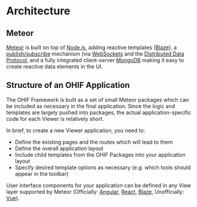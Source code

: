 # Architecture

## Meteor
[Meteor](https://www.meteor.com/) is built on top of [Node.js](https://nodejs.org/en/), adding reactive templates ([Blaze](https://guide.meteor.com/blaze.html)), a [publish/subscribe](https://en.wikipedia.org/wiki/Publish%E2%80%93subscribe_pattern) mechanism (via [WebSockets](https://en.wikipedia.org/wiki/WebSocket) and the [Distributed Data Protocol](https://blog.meteor.com/introducing-ddp-6b40c6aff27d), and a fully integrated client-server [MongoDB](https://www.mongodb.com/) making it easy to create reactive data elements in the UI.

## Structure of an OHIF Application
The OHIF Framework is built as a set of small Meteor packages which can be included as necessary in the final application. Since the logic and templates are largely pushed into packages, the actual application-specific code for each Viewer is relatively short.

In brief, to create a new Viewer application, you need to:
* Define the existing pages and the routes which will lead to them
* Define the overall application layout
* Include child templates from the OHIF Packages into your application layout
* Specify desired template options as necessary (e.g. which tools should appear in the toolbar)

User interface components for your application can be defined in any View layer supported by Meteor (Officially: [Angular](https://www.meteor.com/tutorials/angular/creating-an-app), [React](https://www.meteor.com/tutorials/react/creating-an-app), [Blaze](https://www.meteor.com/tutorials/blaze/creating-an-app), Unofficially: [Vue](https://github.com/meteor-vue/vue-meteor)).
